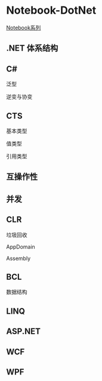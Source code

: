 # Notebook-DotNet

[Notebook系列](https://github.com/dp9u0/Notebook)

## .NET 体系结构

## C\#

泛型

逆变与协变

## CTS

基本类型

值类型

引用类型

## 互操作性

## 并发

## CLR

垃圾回收

AppDomain

Assembly

## BCL

数据结构

## LINQ

## ASP.NET

## WCF

## WPF